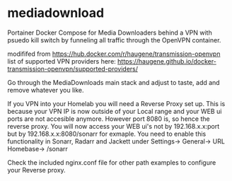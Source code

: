 # mediadownload
Portainer Docker Compose for Media Downloaders behind a VPN with psuedo kill switch by funneling all traffic through the OpenVPN container.

modififed from https://hub.docker.com/r/haugene/transmission-openvpn
list of supported VPN providers here: https://haugene.github.io/docker-transmission-openvpn/supported-providers/

Go through the MediaDownloads main stack and adjust to taste, add and remove whatever you like.

If you VPN into your Homelab you will need a Reverse Proxy set up. This is because your VPN IP is now outside of your Local range and your WEB ui ports are not accesible anymore. However port 8080 is, so hence the reverse proxy. You will now access your WEB ui's not by 192.168.x.x:port but by 192.168.x.x:8080/sonarr for exmaple. You need to enable this functionality in Sonarr, Radarr and Jackett under Settings-> General-> URL Homebase-> /sonarr

Check the included nginx.conf file for other path examples to configure your Reverse proxy.
